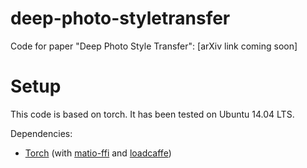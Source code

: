# deep-photo-styletransfer
Code for paper "Deep Photo Style Transfer": [arXiv link coming soon]


# Setup
This code is based on torch. It has been tested on Ubuntu 14.04 LTS. 

Dependencies:
* [Torch](https://github.com/torch/torch7) (with [matio-ffi](https://github.com/soumith/matio-ffi.torch) and [loadcaffe](https://github.com/szagoruyko/loadcaffe))






